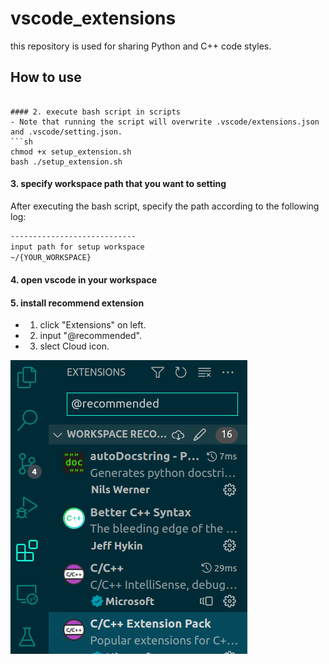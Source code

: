 # vscode_extensions
this repository is used for sharing Python and C++ code styles.

## How to use
```

#### 2. execute bash script in scripts
- Note that running the script will overwrite .vscode/extensions.json and .vscode/setting.json.
```sh
chmod +x setup_extension.sh
bash ./setup_extension.sh
```

#### 3. specify workspace path that you want to setting
After executing the bash script, specify the path according to the following log:
```sh
----------------------------
input path for setup workspace
~/{YOUR_WORKSPACE}
```

#### 4. open vscode in your workspace
#### 5. install recommend extension
- 1. click "Extensions" on left.
- 2. input "@recommended".
- 3. slect Cloud icon.

![install recommend extension](image/install_recommned_extensions.png)

